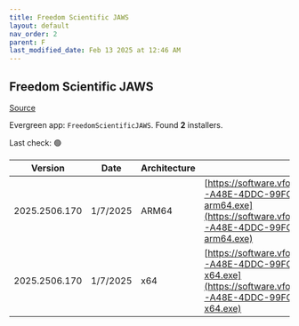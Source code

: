 ```yaml
---
title: Freedom Scientific JAWS
layout: default
nav_order: 2
parent: F
last_modified_date: Feb 13 2025 at 12:46 AM
---
```


## Freedom Scientific JAWS

[Source](https://www.freedomscientific.com/products/software/jaws/)

Evergreen app: `FreedomScientificJAWS`. Found **2** installers.

Last check: 🟢

| Version       | Date     | Architecture | URI                                                                                                                                                                                                                                                                      |
| ------------- | -------- | ------------ | ------------------------------------------------------------------------------------------------------------------------------------------------------------------------------------------------------------------------------------------------------------------------ |
| 2025.2506.170 | 1/7/2025 | ARM64        | [https://software.vfo.digital/JAWS/2025/2025.2506.170.400/4C9BEE0D-A48E-4DDC-99FC-C1D5E1090528/J2025.2506.170.400-Offline-arm64.exe](https://software.vfo.digital/JAWS/2025/2025.2506.170.400/4C9BEE0D-A48E-4DDC-99FC-C1D5E1090528/J2025.2506.170.400-Offline-arm64.exe) |
| 2025.2506.170 | 1/7/2025 | x64          | [https://software.vfo.digital/JAWS/2025/2025.2506.170.400/4C9BEE0D-A48E-4DDC-99FC-C1D5E1090528/J2025.2506.170.400-Offline-x64.exe](https://software.vfo.digital/JAWS/2025/2025.2506.170.400/4C9BEE0D-A48E-4DDC-99FC-C1D5E1090528/J2025.2506.170.400-Offline-x64.exe)     |

